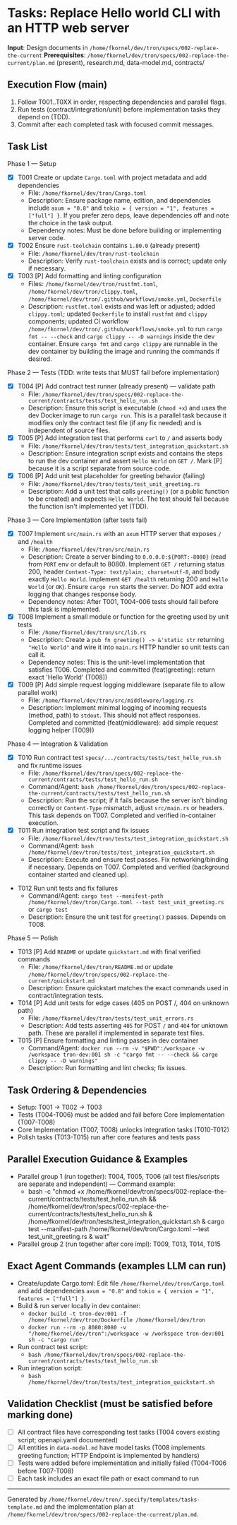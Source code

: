 # Tasks: Replace Hello world CLI with an HTTP web server

**Input**: Design documents in `/home/fkornel/dev/tron/specs/002-replace-the-current`
**Prerequisites**: `/home/fkornel/dev/tron/specs/002-replace-the-current/plan.md` (present), research.md, data-model.md, contracts/

## Execution Flow (main)
1. Follow T001..T0XX in order, respecting dependencies and parallel flags.
2. Run tests (contract/integration/unit) before implementation tasks they depend on (TDD).
3. Commit after each completed task with focused commit messages.

## Task List

Phase 1 — Setup
- [x] T001 Create or update `Cargo.toml` with project metadata and add dependencies
  - File: `/home/fkornel/dev/tron/Cargo.toml`
  - Description: Ensure package name, edition, and dependencies include `axum = "0.8"` and `tokio = { version = "1", features = ["full"] }`. If you prefer zero deps, leave dependencies off and note the choice in the task output.
  - Dependency notes: Must be done before building or implementing server code.
- [x] T002 Ensure `rust-toolchain` contains `1.80.0` (already present)
  - File: `/home/fkornel/dev/tron/rust-toolchain`
  - Description: Verify `rust-toolchain` exists and is correct; update only if necessary.
- [x] T003 [P] Add formatting and linting configuration
  - Files: `/home/fkornel/dev/tron/rustfmt.toml`, `/home/fkornel/dev/tron/clippy.toml`, `/home/fkornel/dev/tron/.github/workflows/smoke.yml`, `Dockerfile`
  - Description: `rustfmt.toml` exists and was left or adjusted; added `clippy.toml`; updated `Dockerfile` to install `rustfmt` and `clippy` components; updated CI workflow `/home/fkornel/dev/tron/.github/workflows/smoke.yml` to run `cargo fmt -- --check` and `cargo clippy -- -D warnings` inside the dev container. Ensure `cargo fmt` and `cargo clippy` are runnable in the dev container by building the image and running the commands if desired.

Phase 2 — Tests (TDD: write tests that MUST fail before implementation)
- [x] T004 [P] Add contract test runner (already present) — validate path
  - File: `/home/fkornel/dev/tron/specs/002-replace-the-current/contracts/tests/test_hello_run.sh`
  - Description: Ensure this script is executable (`chmod +x`) and uses the dev Docker image to run `cargo run`. This is a parallel task because it modifies only the contract test file (if any fix needed) and is independent of source files.
- [x] T005 [P] Add integration test that performs `curl` to `/` and asserts body
  - File: `/home/fkornel/dev/tron/tests/test_integration_quickstart.sh`
  - Description: Ensure integration script exists and contains the steps to run the dev container and assert `Hello World` on `GET /`. Mark [P] because it is a script separate from source code.
- [x] T006 [P] Add unit test placeholder for greeting behavior (failing)
  - File: `/home/fkornel/dev/tron/tests/test_unit_greeting.rs`
  - Description: Add a unit test that calls `greeting()` (or a public function to be created) and expects `Hello World`. The test should fail because the function isn't implemented yet (TDD).

Phase 3 — Core Implementation (after tests fail)
- [x] T007 Implement `src/main.rs` with an `axum` HTTP server that exposes `/` and `/health`
  - File: `/home/fkornel/dev/tron/src/main.rs`
  - Description: Create a server binding to `0.0.0.0:${PORT:-8080}` (read from `PORT` env or default to 8080). Implement `GET /` returning status 200, header `Content-Type: text/plain; charset=utf-8`, and body exactly `Hello World`. Implement `GET /health` returning 200 and `Hello World` (or `OK`). Ensure `cargo run` starts the server. Do NOT add extra logging that changes response body.
  - Dependency notes: After T001, T004-006 tests should fail before this task is implemented.
- [x] T008 Implement a small module or function for the greeting used by unit tests
  - File: `/home/fkornel/dev/tron/src/lib.rs`
  - Description: Create a `pub fn greeting() -> &'static str` returning `"Hello World"` and wire it into `main.rs` HTTP handler so unit tests can call it.
  - Dependency notes: This is the unit-level implementation that satisfies T006. Completed and committed (feat(greeting): return exact 'Hello World' (T008))
- [x] T009 [P] Add simple request logging middleware (separate file to allow parallel work)
  - File: `/home/fkornel/dev/tron/src/middleware/logging.rs`
  - Description: Implement minimal logging of incoming requests (method, path) to `stdout`. This should not affect responses. Completed and committed (feat(middleware): add simple request logging helper (T009))

Phase 4 — Integration & Validation
- [x] T010 Run contract test `specs/.../contracts/tests/test_hello_run.sh` and fix runtime issues
  - File: `/home/fkornel/dev/tron/specs/002-replace-the-current/contracts/tests/test_hello_run.sh`
  - Command/Agent: `bash /home/fkornel/dev/tron/specs/002-replace-the-current/contracts/tests/test_hello_run.sh`
  - Description: Run the script; if it fails because the server isn't binding correctly or `Content-Type` mismatch, adjust `src/main.rs` or headers. This task depends on T007. Completed and verified in-container execution.
- [x] T011 Run integration test script and fix issues
  - File: `/home/fkornel/dev/tron/tests/test_integration_quickstart.sh`
  - Command/Agent: `bash /home/fkornel/dev/tron/tests/test_integration_quickstart.sh`
  - Description: Execute and ensure test passes. Fix networking/binding if necessary. Depends on T007. Completed and verified (background container started and cleaned up).
- T012 Run unit tests and fix failures
  - Command/Agent: `cargo test --manifest-path /home/fkornel/dev/tron/Cargo.toml --test test_unit_greeting.rs` or `cargo test`
  - Description: Ensure the unit test for `greeting()` passes. Depends on T008.

Phase 5 — Polish
- T013 [P] Add `README` or update `quickstart.md` with final verified commands
  - File: `/home/fkornel/dev/tron/README.md` or update `/home/fkornel/dev/tron/specs/002-replace-the-current/quickstart.md`
  - Description: Ensure quickstart matches the exact commands used in contract/integration tests.
- T014 [P] Add unit tests for edge cases (405 on POST /, 404 on unknown path)
  - File: `/home/fkornel/dev/tron/tests/test_unit_errors.rs`
  - Description: Add tests asserting `405` for POST `/` and `404` for unknown path. These are parallel if implemented in separate test files.
- T015 [P] Ensure formatting and linting passes in dev container
  - Command/Agent: `docker run --rm -v "$PWD":/workspace -w /workspace tron-dev:001 sh -c "cargo fmt -- --check && cargo clippy -- -D warnings"`
  - Description: Run formatting and lint checks; fix issues.

## Task Ordering & Dependencies
- Setup: T001 → T002 → T003
- Tests (T004-T006) must be added and fail before Core Implementation (T007-T008)
- Core Implementation (T007, T008) unlocks Integration tasks (T010-T012)
- Polish tasks (T013-T015) run after core features and tests pass

## Parallel Execution Guidance & Examples
- Parallel group 1 (run together): T004, T005, T006 (all test files/scripts are separate and independent) — Command example:
  - bash -c "chmod +x /home/fkornel/dev/tron/specs/002-replace-the-current/contracts/tests/test_hello_run.sh && /home/fkornel/dev/tron/specs/002-replace-the-current/contracts/tests/test_hello_run.sh & /home/fkornel/dev/tron/tests/test_integration_quickstart.sh & cargo test --manifest-path /home/fkornel/dev/tron/Cargo.toml --test test_unit_greeting.rs & wait"
- Parallel group 2 (run together after core impl): T009, T013, T014, T015

## Exact Agent Commands (examples LLM can run)
- Create/update Cargo.toml: Edit file `/home/fkornel/dev/tron/Cargo.toml` and add dependencies `axum = "0.8"` and `tokio = { version = "1", features = ["full"] }`.
- Build & run server locally in dev container:
  - `docker build -t tron-dev:001 -f /home/fkornel/dev/tron/Dockerfile /home/fkornel/dev/tron`
  - `docker run --rm -p 8080:8080 -v "/home/fkornel/dev/tron":/workspace -w /workspace tron-dev:001 sh -c "cargo run"`
- Run contract test script:
  - `bash /home/fkornel/dev/tron/specs/002-replace-the-current/contracts/tests/test_hello_run.sh`
- Run integration script:
  - `bash /home/fkornel/dev/tron/tests/test_integration_quickstart.sh`

## Validation Checklist (must be satisfied before marking done)
- [ ] All contract files have corresponding test tasks (T004 covers existing script; openapi.yaml documented)
- [ ] All entities in `data-model.md` have model tasks (T008 implements greeting function; HTTP Endpoint is implemented by handlers)
- [ ] Tests were added before implementation and initially failed (T004-T006 before T007-T008)
- [ ] Each task includes an exact file path or exact command to run

---
Generated by `/home/fkornel/dev/tron/.specify/templates/tasks-template.md` and the implementation plan at `/home/fkornel/dev/tron/specs/002-replace-the-current/plan.md`.
